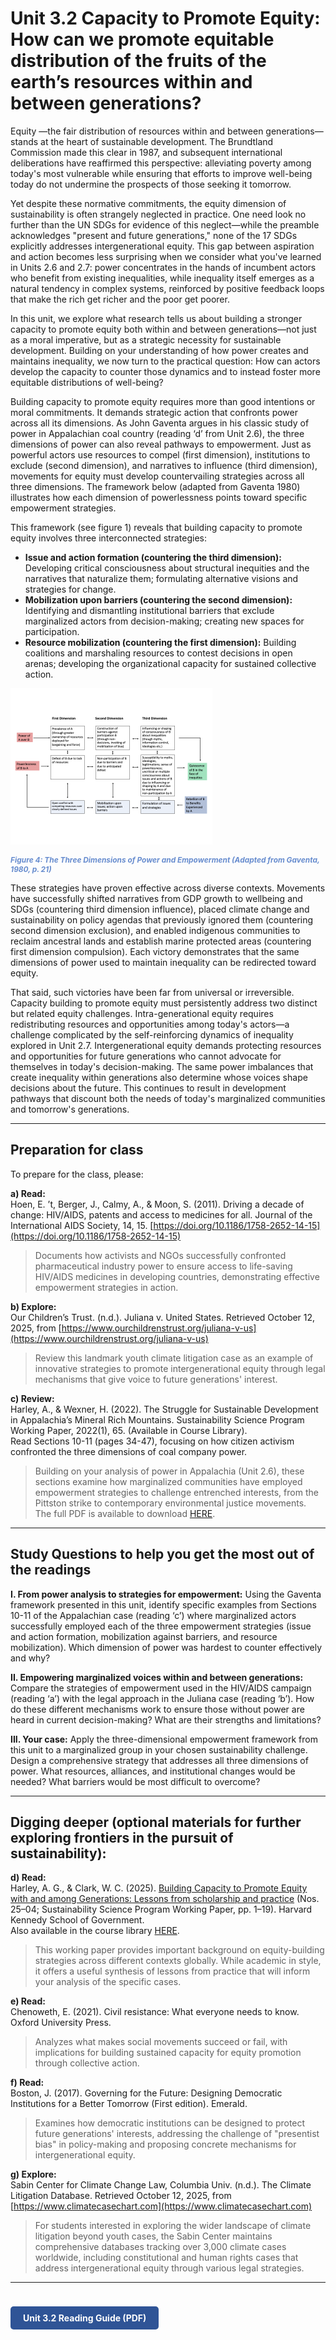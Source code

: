 # Unit 3.2 Capacity to Promote Equity: How can we promote equitable distribution of the fruits of the earth’s resources within and between generations?

Equity —the fair distribution of resources within and between generations—stands at the heart of sustainable development. The Brundtland Commission made this clear in 1987, and subsequent international deliberations have reaffirmed this perspective: alleviating poverty among today's most vulnerable while ensuring that efforts to improve well-being today do not undermine the prospects of those seeking it tomorrow.

Yet despite these normative commitments, the equity dimension of sustainability is often strangely neglected in practice. One need look no further than the UN SDGs for evidence of this neglect—while the preamble acknowledges "present and future generations," none of the 17 SDGs explicitly addresses intergenerational equity. This gap between aspiration and action becomes less surprising when we consider what you've learned in Units 2.6 and 2.7: power concentrates in the hands of incumbent actors who benefit from existing inequalities, while inequality itself emerges as a natural tendency in complex systems, reinforced by positive feedback loops that make the rich get richer and the poor get poorer.

In this unit, we explore what research tells us about building a stronger capacity to promote equity both within and between generations—not just as a moral imperative, but as a strategic necessity for sustainable development. Building on your understanding of how power creates and maintains inequality, we now turn to the practical question: How can actors develop the capacity to counter those dynamics and to instead foster more equitable distributions of well-being?

Building capacity to promote equity requires more than good intentions or moral commitments. It demands strategic action that confronts power across all its dimensions. As John Gaventa argues in his classic study of power in Appalachian coal country (reading ‘d’ from Unit 2.6), the three dimensions of power can also reveal pathways to empowerment. Just as powerful actors use resources to compel (first dimension), institutions to exclude (second dimension), and narratives to influence (third dimension), movements for equity must develop countervailing strategies across all three dimensions. The framework below (adapted from Gaventa 1980) illustrates how each dimension of powerlessness points toward specific empowerment strategies.

This framework (see figure 1) reveals that building capacity to promote equity involves three interconnected strategies:
- **Issue and action formation (countering the third dimension):** Developing critical consciousness about structural inequities and the narratives that naturalize them; formulating alternative visions and strategies for change.
- **Mobilization upon barriers (countering the second dimension):** Identifying and dismantling institutional barriers that exclude marginalized actors from decision-making; creating new spaces for participation.
- **Resource mobilization (countering the first dimension):** Building coalitions and marshaling resources to contest decisions in open arenas; developing the organizational capacity for sustained collective action.

![The Three Dimensions of Power and Empowerment](../images/empowerment_gaventa.png)
<p style="font-size:0.85em; font-weight:bold; font-style:italic; color:#4472C4; opacity:0.8; margin-top:8px;">
Figure 4: The Three Dimensions of Power and Empowerment (Adapted from Gaventa, 1980, p. 21)
</p>

These strategies have proven effective across diverse contexts. Movements have successfully shifted narratives from GDP growth to wellbeing and SDGs (countering third dimension influence), placed climate change and sustainability on policy agendas that previously ignored them (countering second dimension exclusion), and enabled indigenous communities to reclaim ancestral lands and establish marine protected areas (countering first dimension compulsion). Each victory demonstrates that the same dimensions of power used to maintain inequality can be redirected toward equity.

That said, such victories have been far from universal or irreversible. Capacity building to promote equity must persistently address two distinct but related equity challenges. Intra-generational equity requires redistributing resources and opportunities among today's actors—a challenge complicated by the self-reinforcing dynamics of inequality explored in Unit 2.7. Intergenerational equity demands protecting resources and opportunities for future generations who cannot advocate for themselves in today's decision-making. The same power imbalances that create inequality within generations also determine whose voices shape decisions about the future. This continues to result in development pathways that discount both the needs of today's marginalized communities and tomorrow's generations.

---

## Preparation for class

To prepare for the class, please:

**a) Read:**  
Hoen, E. ’t, Berger, J., Calmy, A., & Moon, S. (2011). Driving a decade of change: HIV/AIDS, patents and access to medicines for all. Journal of the International AIDS Society, 14, 15. [https://doi.org/10.1186/1758-2652-14-15](https://doi.org/10.1186/1758-2652-14-15)  
> Documents how activists and NGOs successfully confronted pharmaceutical industry power to ensure access to life-saving HIV/AIDS medicines in developing countries, demonstrating effective empowerment strategies in action.

**b) Explore:**  
Our Children’s Trust. (n.d.). Juliana v. United States. Retrieved October 12, 2025, from [https://www.ourchildrenstrust.org/juliana-v-us](https://www.ourchildrenstrust.org/juliana-v-us)  
> Review this landmark youth climate litigation case as an example of innovative strategies to promote intergenerational equity through legal mechanisms that give voice to future generations' interest.

**c) Review:**  
Harley, A., & Wexner, H. (2022). The Struggle for Sustainable Development in Appalachia’s Mineral Rich Mountains. Sustainability Science Program Working Paper, 2022(1), 65. (Available in Course Library).  
Read Sections 10-11 (pages 34-47), focusing on how citizen activism confronted the three dimensions of coal company power.  
> Building on your analysis of power in Appalachia (Unit 2.6), these sections examine how marginalized communities have employed empowerment strategies to challenge entrenched interests, from the Pittston strike to contemporary environmental justice movements.  
> The full PDF is available to download [HERE](../course-library/teaching-cases/case-appalachia.pdf).

---

## Study Questions to help you get the most out of the readings

**I. From power analysis to strategies for empowerment:** Using the Gaventa framework presented in this unit, identify specific examples from Sections 10-11 of the Appalachian case (reading ‘c’) where marginalized actors successfully employed each of the three empowerment strategies (issue and action formation, mobilization against barriers, and resource mobilization). Which dimension of power was hardest to counter effectively and why?

**II. Empowering marginalized voices within and between generations:** Compare the strategies of empowerment used in the HIV/AIDS campaign (reading ‘a’) with the legal approach in the Juliana case (reading ‘b’). How do these different mechanisms work to ensure those without power are heard in current decision-making? What are their strengths and limitations?

**III. Your case:** Apply the three-dimensional empowerment framework from this unit to a marginalized group in your chosen sustainability challenge. Design a comprehensive strategy that addresses all three dimensions of power. What resources, alliances, and institutional changes would be needed? What barriers would be most difficult to overcome?

---

## Digging deeper (optional materials for further exploring frontiers in the pursuit of sustainability):

**d) Read:**  
Harley, A. G., & Clark, W. C. (2025). [Building Capacity to Promote Equity with and among Generations: Lessons from scholarship and practice](https://www.hks.harvard.edu/sites/default/files/centers/mrcbg/programs/sustsci/files/Equity%20Capacity_SSP%20Working%20Paper.pdf) (Nos. 25–04; Sustainability Science Program Working Paper, pp. 1–19). Harvard Kennedy School of Government.  
Also available in the course library [HERE](../course-library/readings/capacity-equity.pdf).  
> This working paper provides important background on equity-building strategies across different contexts globally. While academic in style, it offers a useful synthesis of lessons from practice that will inform your analysis of the specific cases.

**e) Read:**  
Chenoweth, E. (2021). Civil resistance: What everyone needs to know. Oxford University Press.  
> Analyzes what makes social movements succeed or fail, with implications for building sustained capacity for equity promotion through collective action.

**f) Read:**  
Boston, J. (2017). Governing for the Future: Designing Democratic Institutions for a Better Tomorrow (First edition). Emerald.  
> Examines how democratic institutions can be designed to protect future generations' interests, addressing the challenge of "presentist bias" in policy-making and proposing concrete mechanisms for intergenerational equity.

**g) Explore:**  
Sabin Center for Climate Change Law, Columbia Univ. (n.d.). The Climate Litigation Database. Retrieved October 12, 2025, from [https://www.climatecasechart.com](https://www.climatecasechart.com)  
> For students interested in exploring the wider landscape of climate litigation beyond youth cases, the Sabin Center maintains comprehensive databases tracking over 3,000 climate cases worldwide, including constitutional and human rights cases that address intergenerational equity through various legal strategies.

---

<a href="../course-library/unit-guides/unit-3-2.pdf" target="_blank" style="display:inline-block; padding:10px 20px; background:#2F5496; color:white; border-radius:5px; text-decoration:none; font-weight:bold; margin-top:24px;">
Unit 3.2 Reading Guide (PDF)
</a>